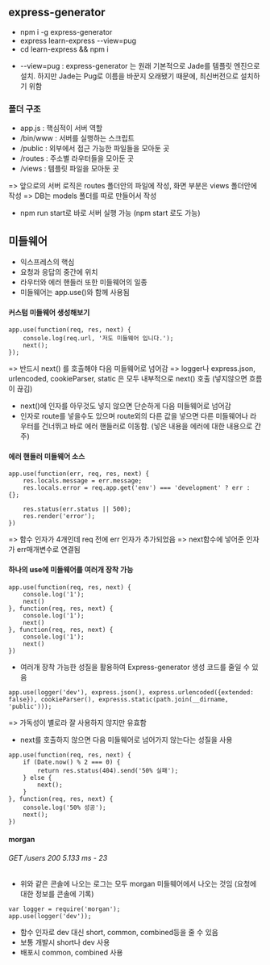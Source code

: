 ## express-generator
- npm i -g express-generator
- express learn-express --view=pug
- cd learn-express && npm i

* --view=pug : express-generator 는 원래 기본적으로 Jade를 템플릿 엔진으로 설치. 하지만 Jade는 Pug로 이름을 바꾼지 오래됐기 때문에, 최신버전으로 설치하기 위함

### 폴더 구조
- app.js : 핵심적이 서버 역할
- /bin/www : 서버를 실행하는 스크립트
- /public : 외부에서 접근 가능한 파일들을 모아둔 곳
- /routes : 주소별 라우터들을 모아둔 곳
- /views : 템플릿 파일을 모아둔 곳

=> 앞으로의 서버 로직은 routes 폴더안의 파일에 작성, 화면 부분은 views 폴더안에 작성
=> DB는 models 폴더를 따로 만들어서 작성

- npm run start로 바로 서버 실행 가능 (npm start 로도 가능)


## 미들웨어
- 익스프레스의 핵심
- 요청과 응답의 중간에 위치
- 라우터와 에러 핸들러 또한 미들웨어의 일종
- 미들웨어는 app.use()와 함께 사용됨

#### 커스텀 미들웨어 생성해보기
``` JS
app.use(function(req, res, next) {
    console.log(req.url, '저도 미들웨어 입니다.');
    next();
});

```
=> 반드시 next() 를 호출해야 다음 미들웨어로 넘어감
=> logger나 express.json, urlencoded, cookieParser, static 은 모두 내부적으로 next() 호출 (넣지않으면 흐름이 끊김)

- next()에 인자를 아무것도 넣지 않으면 단순하게 다음 미들웨어로 넘어감
- 인자로 route를 넣을수도 있으며 route외의 다른 값을 넣으면 다른 미들웨어나 라우터를 건너뛰고 바로 에러 핸들러로 이동함. (넣은 내용을 에러에 대한 내용으로 간주)

#### 에러 핸들러 미들웨어 소스
```JS
app.use(function(err, req, res, next) {
    res.locals.message = err.message;
    res.locals.error = req.app.get('env') === 'development' ? err : {};

    res.status(err.status || 500);
    res.render('error');
})
```
=> 함수 인자가 4개인데 req 전에 err 인자가 추가되었음
=> next함수에 넣어준 인자가 err매개변수로 연결됨


#### 하나의 use에 미들웨어를 여러개 장착 가능
``` JS
app.use(function(req, res, next) {
    console.log('1');
    next()
}, function(req, res, next) {
    console.log('1');
    next()
}, function(req, res, next) {
    console.log('1');
    next()
})
```



- 여러개 장착 가능한 성질을 활용하여 Express-generator 생성 코드를 줄일 수 있음
``` JS
app.use(logger('dev'), express.json(), express.urlencoded({extended: false}), cookieParser(), expresss.static(path.join(__dirname, 'public')));
```
=> 가독성이 별로라 잘 사용하지 않지만 유효함



- next를 호출하지 않으면 다음 미들웨어로 넘어가지 않는다는 성질을 사용
``` JS
app.use(function(req, res, next) {
    if (Date.now() % 2 === 0) {
        return res.status(404).send('50% 실패');
    } else {
        next();
    }
}, function(req, res, next) {
    console.log('50% 성공');
    next();
})
```

#### morgan
###### GET /users 200 5.133 ms - 23
- 위와 같은 콘솔에 나오는 로그는 모두 morgan 미들웨어에서 나오는 것임 (요청에 대한 정보를 콘솔에 기록)
``` JS
var logger = require('morgan');
app.use(logger('dev'));
``` 
- 함수 인자로 dev 대신 short, common, combined등을 줄 수 있음
- 보통 개발시 short나 dev 사용
- 배포시 common, combined 사용